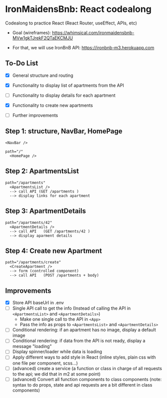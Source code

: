 # IronMaidensBnb: React codealong


Codealong to practice React (React Router, useEffect, APIs, etc)

- Goal (wireframes): https://whimsical.com/ironmaidensbnb-MVw1gkTJrekF2QTaEKCMJU

- For that, we will use IronBnB API: https://ironbnb-m3.herokuapp.com



## To-Do List

- [x] General structure and routing
- [x] Functionality to display list of apartments from the API
- [ ] Functionality to display details for each apartment
- [x] Functionality to create new apartments
- [ ] Further improvements


## Step 1: structure, NavBar, HomePage

```
<NavBar />
```

```
path="/"
  <HomePage />
```


## Step 2: ApartmentsList

```
path="/apartments"
  <ApartmentsList />
  --> call API (GET /apartments )
  --> display links for each apartment
```


## Step 3: ApartmentDetails
```
path="/apartments/42"
  <ApartmentDetails />
  --> call API   (GET /apartments/42 )
  --> display aparment details

```

## Step 4: Create new Apartment
```
path="/apartments/create"
  <CreateApartment />
  --> form (controlled component)
  --> call API   (POST /apartments + body)

```


## Improvements

- [x] Store API baseUrl in .env
- [ ] Single API call to get the info (Instead of calling the API in `<ApartmentsList>` and `<ApartmentDetails>`)
  - Make one single call to the API in `<App>`
  - Pass the info as props to `<ApartmentsList>` and `<ApartmentDetails>`
- [ ] Conditional rendering: if an apartment has no image, display a default image
- [ ] Conditional rendering: if data from the API is not ready, display a message "loading"
- [ ] Display spinner/loader while data is loading
- [ ] Apply different ways to add style in React (inline styles, plain css with one file per component, scss...)
- [ ] (advanced) create a service (a function or class in charge of all requests to the api; we did that in m2 at some point)
- [ ] (advanced) Convert all function components to class components
  (note: syntax to do props, state and api requests are a bit different in class components)

